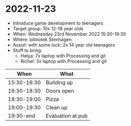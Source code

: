 # 2022-11-23

 * Introduce game development to teenagers 
 * Target group: 10x 12-18 year olds
 * When: Wednesday 23rd November 2022 15:30-19:30
 * Where:  bibliotek Stenhagen
 * Assist: with some luck: 2x 14 year old teenagers
 * Stuff to bring:
    * Helya: 7x laptop with Processing and git
    * Richel: 3x laptop with Processing and git

When        | What
------------|-----------
15:30-16:30 | Building up
16:30-18:30 | Doors open
18:30-19:00 | Pizza
19:00-19:30 | Clean up
19:30-end   | Evaluation at pub


